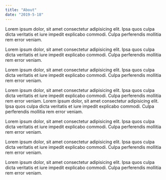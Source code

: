 ```yaml
---
title: "About"
date: "2019-5-18"
---
```


Lorem ipsum dolor, sit amet consectetur adipisicing elit. Ipsa quos culpa dicta veritatis et iure impedit explicabo commodi. Culpa perferendis mollitia rem error veniam. 

Lorem ipsum dolor, sit amet consectetur adipisicing elit. Ipsa quos culpa dicta veritatis et iure impedit explicabo commodi. Culpa perferendis mollitia rem error veniam. 

Lorem ipsum dolor, sit amet consectetur adipisicing elit. Ipsa quos culpa dicta veritatis et iure impedit explicabo commodi. Culpa perferendis mollitia rem error veniam. 

Lorem ipsum dolor, sit amet consectetur adipisicing elit. Ipsa quos culpa dicta veritatis et iure impedit explicabo commodi. Culpa perferendis mollitia rem error veniam. 
Lorem ipsum dolor, sit amet consectetur adipisicing elit. Ipsa quos culpa dicta veritatis et iure impedit explicabo commodi. Culpa perferendis mollitia rem error veniam. 

Lorem ipsum dolor, sit amet consectetur adipisicing elit. Ipsa quos culpa dicta veritatis et iure impedit explicabo commodi. Culpa perferendis mollitia rem error veniam. 

Lorem ipsum dolor, sit amet consectetur adipisicing elit. Ipsa quos culpa dicta veritatis et iure impedit explicabo commodi. Culpa perferendis mollitia rem error veniam. 

Lorem ipsum dolor, sit amet consectetur adipisicing elit. Ipsa quos culpa dicta veritatis et iure impedit explicabo commodi. Culpa perferendis mollitia rem error veniam. 